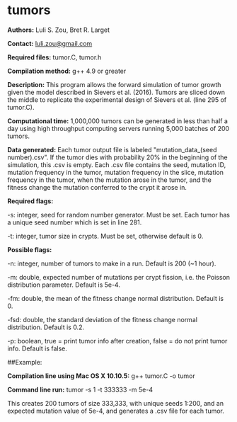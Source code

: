 # tumors


**Authors:** Luli S. Zou, Bret R. Larget

**Contact:** luli.zou@gmail.com

**Required files:** tumor.C, tumor.h

**Compilation method:** g++ 4.9 or greater

**Description:** This program allows the forward simulation of tumor growth given the model described
in Sievers et al. (2016).
Tumors are sliced down the middle to replicate the experimental design of Sievers et
al. (line 295 of tumor.C).

**Computational time:**
1,000,000 tumors can be generated in less than half a day using high throughput
computing servers running 5,000 batches of 200 tumors.

**Data generated:**
Each tumor output file is labeled "mutation_data_(seed number).csv".
If the tumor dies with probability 20% in the beginning of the simulation, this .csv
is empty.
Each .csv file contains the seed, mutation ID, mutation frequency in the tumor,
mutation frequency in the slice, mutation frequency in the tumor,
when the mutation arose in the tumor, and the fitness change the mutation conferred
to the crypt it arose in.

**Required flags:**

-s: integer, seed for random number generator. Must be set. Each tumor has a unique
seed number which is set in line 281.

-t: integer, tumor size in crypts. Must be set, otherwise default is 0.

**Possible flags:**

-n: integer, number of tumors to make in a run. Default is 200 (~1 hour).

-m: double, expected number of mutations per crypt fission, i.e. the Poisson
distribution parameter. Default is 5e-4.

-fm: double, the mean of the fitness change normal distribution. Default is 0.


-fsd: double, the standard deviation of the fitness change normal distribution.
Default is 0.2.

-p: boolean, true = print tumor info after creation, false = do not print tumor
info. Default is false.


##Example:

**Compilation line using Mac OS X 10.10.5:** g++ tumor.C -o tumor

**Command line run:** tumor -s 1 -t 333333 -m 5e-4

This creates 200 tumors of size 333,333, with unique seeds 1:200, and an expected
mutation value of 5e-4, and generates a .csv file for each tumor.
